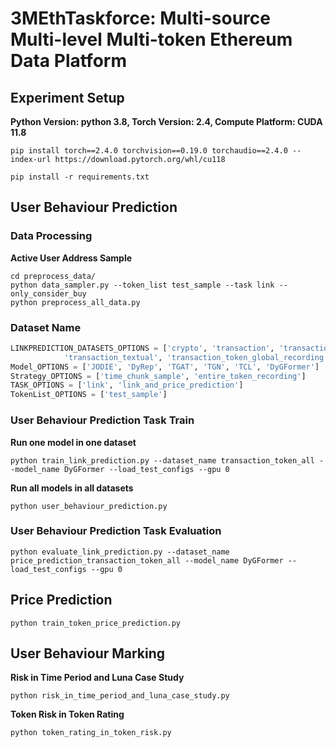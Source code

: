 # 3MEthTaskforce: Multi-source Multi-level Multi-token Ethereum Data Platform


## Experiment Setup

**Python Version: python 3.8, Torch Version: 2.4, Compute Platform: CUDA 11.8**
```{bash}
pip install torch==2.4.0 torchvision==0.19.0 torchaudio==2.4.0 --index-url https://download.pytorch.org/whl/cu118
```

```{bash}
pip install -r requirements.txt
```

## User Behaviour Prediction

### Data Processing 

**Active User Address Sample**
```{bash}
cd preprocess_data/
python data_sampler.py --token_list test_sample --task link --only_consider_buy
python preprocess_all_data.py
```

### Dataset Name

```python 
LINKPREDICTION_DATASETS_OPTIONS = ['crypto', 'transaction', 'transaction_token_recording', 'transaction_global', 
            'transaction_textual', 'transaction_token_global_recording', 'transaction_token_all']
Model_OPTIONS = ['JODIE', 'DyRep', 'TGAT', 'TGN', 'TCL', 'DyGFormer']
Strategy_OPTIONS = ['time_chunk_sample', 'entire_token_recording']
TASK_OPTIONS = ['link', 'link_and_price_prediction']
TokenList_OPTIONS = ['test_sample']
```

### User Behaviour Prediction Task Train

**Run one model in one dataset**
```{bash}
python train_link_prediction.py --dataset_name transaction_token_all --model_name DyGFormer --load_test_configs --gpu 0
```

**Run all models in all datasets**
```{bash}
python user_behaviour_prediction.py
```

### User Behaviour Prediction Task Evaluation

```{bash}
python evaluate_link_prediction.py --dataset_name price_prediction_transaction_token_all --model_name DyGFormer --load_test_configs --gpu 0
```

## Price Prediction

```{bash}
python train_token_price_prediction.py
```

## User Behaviour Marking 

**Risk in Time Period and Luna Case Study**
```{bash}
python risk_in_time_period_and_luna_case_study.py
```

**Token Risk in Token Rating**
```{bash}
python token_rating_in_token_risk.py
```

